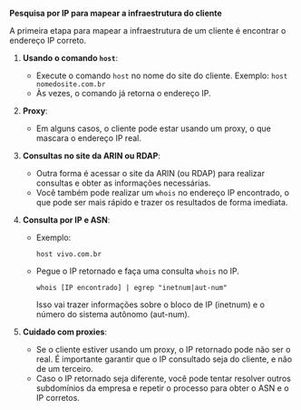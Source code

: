 **Pesquisa por IP para mapear a infraestrutura do cliente**

A primeira etapa para mapear a infraestrutura de um cliente é encontrar o endereço IP correto.

1. **Usando o comando `host`**: 
   - Execute o comando `host` no nome do site do cliente.
     Exemplo: `host nomedosite.com.br`
   - Às vezes, o comando já retorna o endereço IP.

2. **Proxy**: 
   - Em alguns casos, o cliente pode estar usando um proxy, o que mascara o endereço IP real.

3. **Consultas no site da ARIN ou RDAP**: 
   - Outra forma é acessar o site da ARIN (ou RDAP) para realizar consultas e obter as informações necessárias.
   - Você também pode realizar um `whois` no endereço IP encontrado, o que pode ser mais rápido e trazer os resultados de forma imediata.

4. **Consulta por IP e ASN**:
   - Exemplo:
     ```
     host vivo.com.br
     ```
   - Pegue o IP retornado e faça uma consulta `whois` no IP.
     ```
     whois [IP encontrado] | egrep "inetnum|aut-num"
     ```
     Isso vai trazer informações sobre o bloco de IP (inetnum) e o número do sistema autônomo (aut-num).

5. **Cuidado com proxies**: 
   - Se o cliente estiver usando um proxy, o IP retornado pode não ser o real. É importante garantir que o IP consultado seja do cliente, e não de um terceiro.
   - Caso o IP retornado seja diferente, você pode tentar resolver outros subdomínios da empresa e repetir o processo para obter o ASN e o IP corretos.
